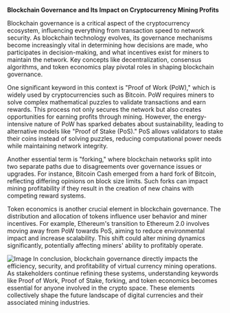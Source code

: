 **Blockchain Governance and Its Impact on Cryptocurrency Mining Profits**

Blockchain governance is a critical aspect of the cryptocurrency ecosystem, influencing everything from transaction speed to network security. As blockchain technology evolves, its governance mechanisms become increasingly vital in determining how decisions are made, who participates in decision-making, and what incentives exist for miners to maintain the network. Key concepts like decentralization, consensus algorithms, and token economics play pivotal roles in shaping blockchain governance.

One significant keyword in this context is "Proof of Work (PoW)," which is widely used by cryptocurrencies such as Bitcoin. PoW requires miners to solve complex mathematical puzzles to validate transactions and earn rewards. This process not only secures the network but also creates opportunities for earning profits through mining. However, the energy-intensive nature of PoW has sparked debates about sustainability, leading to alternative models like "Proof of Stake (PoS)." PoS allows validators to stake their coins instead of solving puzzles, reducing computational power needs while maintaining network integrity.

Another essential term is "forking," where blockchain networks split into two separate paths due to disagreements over governance issues or upgrades. For instance, Bitcoin Cash emerged from a hard fork of Bitcoin, reflecting differing opinions on block size limits. Such forks can impact mining profitability if they result in the creation of new chains with competing reward systems.

Token economics is another crucial element in blockchain governance. The distribution and allocation of tokens influence user behavior and miner incentives. For example, Ethereum's transition to Ethereum 2.0 involves moving away from PoW towards PoS, aiming to reduce environmental impact and increase scalability. This shift could alter mining dynamics significantly, potentially affecting miners' ability to profitably operate.


![Image](https://github.com/user-attachments/assets/31692037-0104-4703-abd1-696b6a7dd41b)
In conclusion, blockchain governance directly impacts the efficiency, security, and profitability of virtual currency mining operations. As stakeholders continue refining these systems, understanding keywords like Proof of Work, Proof of Stake, forking, and token economics becomes essential for anyone involved in the crypto space. These elements collectively shape the future landscape of digital currencies and their associated mining industries.